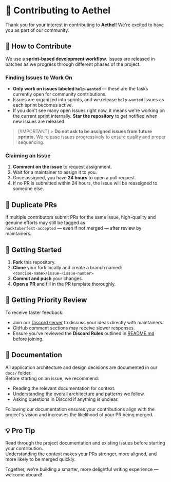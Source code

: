# 🧩 Contributing to Aethel

Thank you for your interest in contributing to **Aethel**! We're excited to have you as part of our community.

## 🎯 How to Contribute

We use a **sprint-based development workflow**. Issues are released in batches as we progress through different phases of the project.

### Finding Issues to Work On

- **Only work on issues labeled `help-wanted`** — these are the tasks currently open for community contributions.
- Issues are organized into sprints, and we release `help-wanted` issues as each sprint becomes active.
- If you don't see many open issues right now, it means we're working on the current sprint internally. **Star the repository** to get notified when new issues are released.

> [!IMPORTANT] > **Do not ask to be assigned issues from future sprints.** We release issues progressively to ensure quality and proper sequencing.

### Claiming an Issue

1. **Comment on the issue** to request assignment.
2. Wait for a maintainer to assign it to you.
3. Once assigned, you have **24 hours** to open a pull request.
4. If no PR is submitted within 24 hours, the issue will be reassigned to someone else.

## 🏅 Duplicate PRs

If multiple contributors submit PRs for the same issue, high-quality and genuine efforts may still be tagged as  
`hacktoberfest-accepted` — even if not merged — after review by maintainers.

## 🚀 Getting Started

1. **Fork** this repository.
2. **Clone** your fork locally and create a branch named:  
   `<concise-name>/issue-<issue-number>`
3. **Commit and push** your changes.
4. **Open a PR** and fill in the PR template thoroughly.

## 🌟 Getting Priority Review

To receive faster feedback:

- Join our [Discord server](https://discord.com/invite/HP2YPGSrWU) to discuss your ideas directly with maintainers.
- GitHub comment sections may receive slower responses.
- Ensure you've reviewed the **Discord Rules** outlined in [README.md](./README.md) before joining.

## 📘 Documentation

All application architecture and design decisions are documented in our `docs/` folder.  
Before starting on an issue, we recommend:

- Reading the relevant documentation for context.
- Understanding the overall architecture and patterns we follow.
- Asking questions in Discord if anything is unclear.

Following our documentation ensures your contributions align with the project's vision and increases the likelihood of your PR being merged.

## 💡 Pro Tip

Read through the project documentation and existing issues before starting your contribution.  
Understanding the context makes your PRs stronger, more aligned, and more likely to be merged quickly.

Together, we're building a smarter, more delightful writing experience — welcome aboard!
